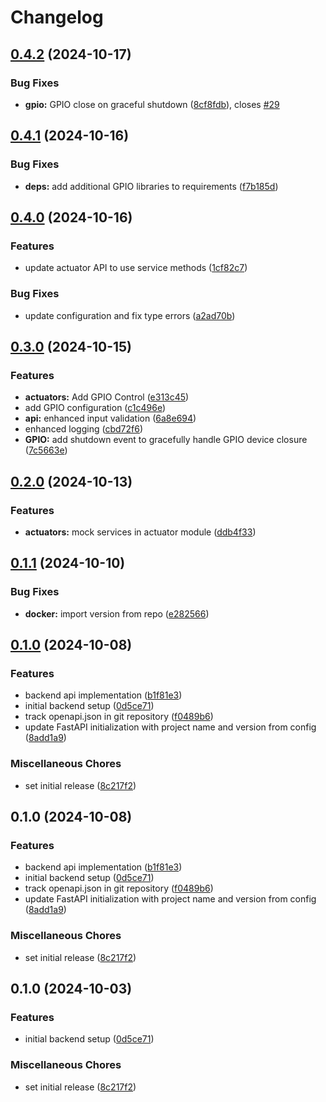 # Changelog

## [0.4.2](https://github.com/FelizCoder/crewstand.backend/compare/v0.4.1...v0.4.2) (2024-10-17)


### Bug Fixes

* **gpio:** GPIO close on graceful shutdown ([8cf8fdb](https://github.com/FelizCoder/crewstand.backend/commit/8cf8fdbb85529745c1699d346f62a3d84a78d567)), closes [#29](https://github.com/FelizCoder/crewstand.backend/issues/29)

## [0.4.1](https://github.com/FelizCoder/crewstand.backend/compare/v0.4.0...v0.4.1) (2024-10-16)


### Bug Fixes

* **deps:** add additional GPIO libraries to requirements ([f7b185d](https://github.com/FelizCoder/crewstand.backend/commit/f7b185d4a5da987459109798518684b4248dd939))

## [0.4.0](https://github.com/FelizCoder/crewstand.backend/compare/v0.3.0...v0.4.0) (2024-10-16)


### Features

* update actuator API to use service methods ([1cf82c7](https://github.com/FelizCoder/crewstand.backend/commit/1cf82c7705afcb0d45f2d6261d6b265bb97f69d2))


### Bug Fixes

* update configuration and fix type errors ([a2ad70b](https://github.com/FelizCoder/crewstand.backend/commit/a2ad70b47a49d094f8345e4c09fb92d7f4748c87))

## [0.3.0](https://github.com/FelizCoder/crewstand.backend/compare/v0.2.0...v0.3.0) (2024-10-15)


### Features

* **actuators:** Add GPIO Control ([e313c45](https://github.com/FelizCoder/crewstand.backend/commit/e313c450f182ded8561320f462b506f451127fb2))
* add GPIO configuration ([c1c496e](https://github.com/FelizCoder/crewstand.backend/commit/c1c496ed79f0bcfd4c6be8e0fa2c52ad3f8636b2))
* **api:** enhanced input validation ([6a8e694](https://github.com/FelizCoder/crewstand.backend/commit/6a8e694e371725a4c9628fcec7e7007a24dc50e0))
* enhanced logging ([cbd72f6](https://github.com/FelizCoder/crewstand.backend/commit/cbd72f6809a413d6202cc37d1d2d6a39e19ea291))
* **GPIO:** add shutdown event to gracefully handle GPIO device closure ([7c5663e](https://github.com/FelizCoder/crewstand.backend/commit/7c5663e20f50726294989f28b79c2161c7551da4))

## [0.2.0](https://github.com/FelizCoder/crewstand.backend/compare/v0.1.1...v0.2.0) (2024-10-13)


### Features

* **actuators:** mock services in actuator module ([ddb4f33](https://github.com/FelizCoder/crewstand.backend/commit/ddb4f330315e370ea42bb0a38873fc2cbd3c992e))

## [0.1.1](https://github.com/FelizCoder/crewstand.backend/compare/v0.1.0...v0.1.1) (2024-10-10)


### Bug Fixes

* **docker:** import version from repo ([e282566](https://github.com/FelizCoder/crewstand.backend/commit/e28256669c582ca734b2cbfc50fd84c3631ff001))

## [0.1.0](https://github.com/FelizCoder/crewstand.backend/compare/v0.1.0...v0.1.0) (2024-10-08)


### Features

* backend api implementation ([b1f81e3](https://github.com/FelizCoder/crewstand.backend/commit/b1f81e3febc2fc0967b784b79c086ad00ff54c85))
* initial backend setup ([0d5ce71](https://github.com/FelizCoder/crewstand.backend/commit/0d5ce7192d351ba965b257beb164a5f8d1cabcd5))
* track openapi.json in git repository ([f0489b6](https://github.com/FelizCoder/crewstand.backend/commit/f0489b697ebde9b8a494536dea06aa13457caa38))
* update FastAPI initialization with project name and version from config ([8add1a9](https://github.com/FelizCoder/crewstand.backend/commit/8add1a9a5e83e8afc544cbeca0674716369fc011))


### Miscellaneous Chores

* set initial release ([8c217f2](https://github.com/FelizCoder/crewstand.backend/commit/8c217f246bc7ddc157c80dda1eb9cdf1c7cdbdbc))

## 0.1.0 (2024-10-08)


### Features

* backend api implementation ([b1f81e3](https://github.com/FelizCoder/crewstand.backend/commit/b1f81e3febc2fc0967b784b79c086ad00ff54c85))
* initial backend setup ([0d5ce71](https://github.com/FelizCoder/crewstand.backend/commit/0d5ce7192d351ba965b257beb164a5f8d1cabcd5))
* track openapi.json in git repository ([f0489b6](https://github.com/FelizCoder/crewstand.backend/commit/f0489b697ebde9b8a494536dea06aa13457caa38))
* update FastAPI initialization with project name and version from config ([8add1a9](https://github.com/FelizCoder/crewstand.backend/commit/8add1a9a5e83e8afc544cbeca0674716369fc011))


### Miscellaneous Chores

* set initial release ([8c217f2](https://github.com/FelizCoder/crewstand.backend/commit/8c217f246bc7ddc157c80dda1eb9cdf1c7cdbdbc))

## 0.1.0 (2024-10-03)


### Features

* initial backend setup ([0d5ce71](https://github.com/FelizCoder/crewstand.backend/commit/0d5ce7192d351ba965b257beb164a5f8d1cabcd5))


### Miscellaneous Chores

* set initial release ([8c217f2](https://github.com/FelizCoder/crewstand.backend/commit/8c217f246bc7ddc157c80dda1eb9cdf1c7cdbdbc))

